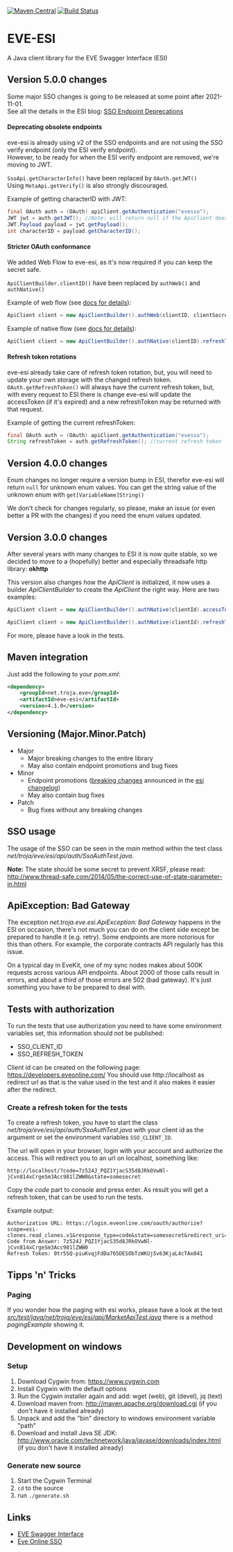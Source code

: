 [![Maven Central](https://img.shields.io/maven-central/v/net.troja.eve/eve-esi.svg?maxAge=86400)](http://mvnrepository.com/artifact/net.troja.eve/eve-esi)
[![Build Status](http://jenkins.troja.net/job/GitHub%20eve-esi/badge/icon)](https://jenkins.troja.net/job/GitHub%20eve-esi/)

# EVE-ESI
A Java client library for the EVE Swagger Interface (ESI)

## Version 5.0.0 changes

Some major SSO changes is going to be released at some point after 2021-11-01.  
See all the details in the ESI blog: [SSO Endpoint Deprecations](https://web.archive.org/web/20211006183217/https://developers.eveonline.com/blog/article/sso-endpoint-deprecations-2)

#### Deprecating obsolete endpoints

eve-esi is already using v2 of the SSO endpoints and are not using the SSO verify endpoint (only the ESI verify endpoint).  
However, to be ready for when the ESI verify endpoint are removed, we're moving to JWT.

`SsoApi.getCharacterInfo()` have been replaced by `OAuth.getJWT()`  
Using `MetaApi.getVerify()` is also strongly discouraged.  

Example of getting characterID with JWT:
```java
final OAuth auth = (OAuth) apiClient.getAuthentication("evesso");
JWT jwt = auth.getJWT(); //Note: will return null if the ApiClient does not have a valid refreshToken or accessToken
JWT.Payload payload = jwt.getPayload();
int characterID = payload.getCharacterID();
```

#### Stricter OAuth conformance

We added Web Flow to eve-esi, as it's now required if you can keep the secret safe.

`ApiClientBuilder.clientID()` have been replaced by `authWeb()` and `authNative()`  

Example of web flow (see [docs for details](https://docs.esi.evetech.net/docs/sso/web_based_sso_flow.html)):
```java
ApiClient client = new ApiClientBuilder().authWeb(clientID, clientSecret).refreshToken(refreshToken).build();
```

Example of native flow (see [docs for details](https://docs.esi.evetech.net/docs/sso/native_sso_flow.html)):
```java
ApiClient client = new ApiClientBuilder().authNative(clientID).refreshToken(refreshToken).build();
```

#### Refresh token rotations

eve-esi already take care of refresh token rotation, but, you will need to update your own storage with the changed refresh token.
`OAuth.getRefreshToken()` will always have the current refresh token, but, with every request to ESI there is change eve-esi will update the accessToken (if it's expired) and a new refreshToken may be returned with that request.

Example of getting the current refreshToken:
```java
final OAuth auth = (OAuth) apiClient.getAuthentication("evesso");
String refreshToken = auth.getRefreshToken(); //current refresh token
```

## Version 4.0.0 changes

Enum changes no longer require a version bump in ESI, therefor eve-esi will return `null` for unknown enum values.
You can get the string value of the unknown enum with `get[VariableName]String()`

We don't check for changes regularly, so please, make an issue (or even better a PR with the changes) if you need the enum values updated.

## Version 3.0.0 changes
After several years with many changes to ESI it is now quite stable, so
we decided to move to a (hopefully) better and especially threadsafe http library: **okhttp**

This version also changes how the *ApiClient* is initialized, it now uses a
builder *ApiClientBuilder* to create the *ApiClient* the right way. Here are two examples:

```java
ApiClient client = new ApiClientBuilder().authNative(clientId).accessToken("some-access-token").build();

ApiClient client = new ApiClientBuilder().authNative(clientId).refreshToken("some-refresh-token").build();
```

For more, please have a look in the tests.

## Maven integration
Just add the following to your *pom.xml*:
```xml
<dependency>
    <groupId>net.troja.eve</groupId>
    <artifactId>eve-esi</artifactId>
    <version>4.1.0</version>
</dependency>
```

## Versioning (Major.Minor.Patch)

- Major
  - Major breaking changes to the entire library
  - May also contain endpoint promotions and bug fixes
- Minor
  - Endpoint promotions ([breaking changes](https://github.com/esi/esi-docs/blob/master/docs/breaking_changes.md) announced in the [esi changelog](https://github.com/esi/esi-issues/blob/master/changelog.md))
  - May also contain bug fixes
- Patch
  - Bug fixes without any breaking changes

## SSO usage
The usage of the SSO can be seen in the *main* method within the test class
*net/troja/eve/esi/api/auth/SsoAuthTest.java*.

**Note:** The state should be some secret to prevent XRSF, please read:
http://www.thread-safe.com/2014/05/the-correct-use-of-state-parameter-in.html

## ApiException: Bad Gateway
The exception *net.troja.eve.esi.ApiException: Bad Gateway* happens in the ESI on occasion,
there's not much you can do on the client side except be prepared to handle it (e.g. retry).
Some endpoints are more notorious for this than others. For example, the corporate contracts
API regularly has this issue.

On a typical day in EveKit, one of my sync nodes makes about 500K requests across various API
endpoints. About 2000 of those calls result in errors, and about a third of those errors are
502 (bad gateway). It's just something you have to be prepared to deal with.

## Tests with authorization
To run the tests that use authorization you need to have some environment variables set,
this information should not be published:
* SSO_CLIENT_ID
* SSO_REFRESH_TOKEN

Client id can be created on the following page: https://developers.eveonline.com/
You should use http://localhost as redirect url as that is the value used in the test and it also
makes it easier after the redirect.

### Create a refresh token for the tests
To create a refresh token, you have to start the class *net/troja/eve/esi/api/auth/SsoAuthTest.java*
with your client id as the argument or set the environment variables `SSO_CLIENT_ID`.

The url will open in your browser, login with your account and authorize the access. This will redirect you
to an url on localhost, something like:
```
http://localhost/?code=7z524J_PQZ1YjacS35d8JRkOVwNl-jCvn814xCrgeSm3Acc981lZWW0&state=somesecret
```

Copy the *code* part to console and press enter. As result you will get a refresh token, that can be
used to run the tests.

Example output:
```shell
Authorization URL: https://login.eveonline.com/oauth/authorize?scope=esi-clones.read_clones.v1&response_type=code&state=somesecret&redirect_uri=http%3A%2F%2Flocalhost&client_id=352ef22ca74e33c78c11779ab3saffe
Code from Answer: 7z524J_PQZ1YjacS35d8JRkOVwNl-jCvn814xCrgeSm3Acc981lZWW0
Refresh Token: 0tr5SQ-piuKvqjFdDa765DESObTzWKUj5v63KjaL4cTAx041
```
## Tipps 'n' Tricks

### Paging
If you wonder how the paging with esi works, please have a look at the test
*[src/test/java/net/troja/eve/esi/api/MarketApiTest.java](https://github.com/burberius/eve-esi/blob/master/src/test/java/net/troja/eve/esi/api/MarketApiTest.java#L234)* there is a method *pagingExample* showing it.

## Development on windows

### Setup
1) Download Cygwin from: https://www.cygwin.com
2) Install Cygwin with the default options
3) Run the Cygwin installer again and add: wget (web), git (devel), jq (text)
4) Download maven from: http://maven.apache.org/download.cgi (if you don't have it installed already)
5) Unpack and add the "bin" directory to windows environment variable "path"
6) Download and install Java SE JDK: http://www.oracle.com/technetwork/java/javase/downloads/index.html (if you don't have it installed already)

### Generate new source
1) Start the Cygwin Terminal
2) ``cd`` to the source
2) run ``./generate.sh``

## Links
* [EVE Swagger Interface](https://esi.evetech.net/)
* [Eve Online SSO](https://github.com/esi/esi-docs#sso---read-this-notice-first)
